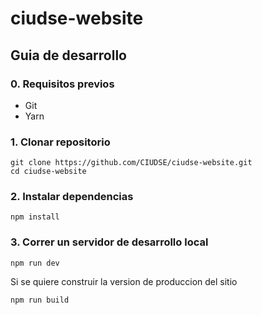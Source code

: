 # ciudse-website

## Guia de desarrollo

### 0. Requisitos previos
- Git
- Yarn

### 1. Clonar repositorio
```
git clone https://github.com/CIUDSE/ciudse-website.git
cd ciudse-website
```

### 2. Instalar dependencias

```
npm install
```

### 3. Correr un servidor de desarrollo local

```
npm run dev
```

Si se quiere construir la version de produccion del sitio

```
npm run build
```
